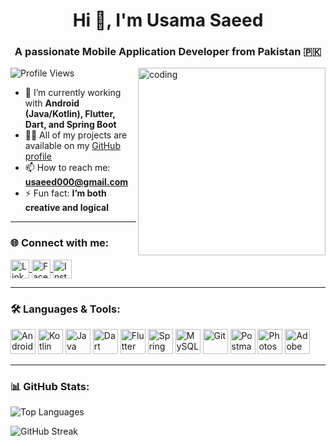 <h1 align="center">Hi 👋, I'm Usama Saeed</h1>
<h3 align="center">A passionate Mobile Application Developer from Pakistan 🇵🇰</h3>

<img align="right" alt="coding" width="300" src="https://cdn.dribbble.com/users/4382412/screenshots/15633275/media/085a014ebebde73e5cd510c93941f49a.gif" />

<p align="left"> <img src="https://komarev.com/ghpvc/?username=usamasaeed010&label=Profile%20Views&color=0e75b6&style=flat" alt="Profile Views" /> </p>

- 🔭 I’m currently working with **Android (Java/Kotlin), Flutter, Dart, and Spring Boot**
- 👨‍💻 All of my projects are available on my [GitHub profile](https://github.com/usamasaeed010)
- 📫 How to reach me: **usaeed000@gmail.com**
- ⚡ Fun fact: **I’m both creative and logical**

---

<h3 align="left">🌐 Connect with me:</h3>
<p align="left">
  <a href="https://www.linkedin.com/in/usama-saeed-61205b207" target="_blank">
    <img align="center" src="https://cdn.jsdelivr.net/gh/devicons/devicon/icons/linkedin/linkedin-original.svg" alt="LinkedIn" width="30" height="30"/>
  </a>
  <a href="https://web.facebook.com/profile.php?id=100006136846857" target="_blank">
    <img align="center" src="https://cdn.jsdelivr.net/gh/devicons/devicon/icons/facebook/facebook-original.svg" alt="Facebook" width="30" height="30"/>
  </a>
  <a href="https://www.instagram.com/khan_sab_01" target="_blank">
    <img align="center" src="https://cdn.jsdelivr.net/gh/devicons/devicon/icons/instagram/instagram-original.svg" alt="Instagram" width="30" height="30"/>
  </a>
</p>

---

<h3 align="left">🛠️ Languages & Tools:</h3>
<p align="left">
  <a href="https://developer.android.com" target="_blank"><img src="https://cdn.jsdelivr.net/gh/devicons/devicon/icons/android/android-original.svg" width="40" height="40" alt="Android"/></a>
  <a href="https://kotlinlang.org" target="_blank"><img src="https://cdn.jsdelivr.net/gh/devicons/devicon/icons/kotlin/kotlin-original.svg" width="40" height="40" alt="Kotlin"/></a>
  <a href="https://www.java.com" target="_blank"><img src="https://cdn.jsdelivr.net/gh/devicons/devicon/icons/java/java-original.svg" width="40" height="40" alt="Java"/></a>
  <a href="https://dart.dev" target="_blank"><img src="https://www.vectorlogo.zone/logos/dartlang/dartlang-icon.svg" width="40" height="40" alt="Dart"/></a>
  <a href="https://flutter.dev" target="_blank"><img src="https://www.vectorlogo.zone/logos/flutterio/flutterio-icon.svg" width="40" height="40" alt="Flutter"/></a>
  <a href="https://spring.io" target="_blank"><img src="https://www.vectorlogo.zone/logos/springio/springio-icon.svg" width="40" height="40" alt="Spring Boot"/></a>
  <a href="https://www.mysql.com/" target="_blank"><img src="https://cdn.jsdelivr.net/gh/devicons/devicon/icons/mysql/mysql-original-wordmark.svg" width="40" height="40" alt="MySQL"/></a>
  <a href="https://git-scm.com" target="_blank"><img src="https://cdn.jsdelivr.net/gh/devicons/devicon/icons/git/git-original.svg" width="40" height="40" alt="Git"/></a>
  <a href="https://www.postman.com" target="_blank"><img src="https://www.vectorlogo.zone/logos/getpostman/getpostman-icon.svg" width="40" height="40" alt="Postman"/></a>
  <a href="https://www.adobe.com/products/photoshop.html" target="_blank"><img src="https://cdn.jsdelivr.net/gh/devicons/devicon/icons/photoshop/photoshop-line.svg" width="40" height="40" alt="Photoshop"/></a>
  <a href="https://www.adobe.com/products/xd.html" target="_blank"><img src="https://cdn.worldvectorlogo.com/logos/adobe-xd.svg" width="40" height="40" alt="Adobe XD"/></a>
</p>

---

<h3 align="left">📊 GitHub Stats:</h3>
<p align="left">
  <img src="https://github-readme-stats.vercel.app/api/top-langs?username=usamasaeed010&show_icons=true&locale=en&layout=compact" alt="Top Languages" />
</p>
<p align="left">
  <img src="https://github-readme-streak-stats.herokuapp.com/?user=usamasaeed010" alt="GitHub Streak" />
</p>
